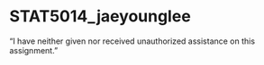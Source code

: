 # STAT5014_jaeyounglee
“I have neither given nor received unauthorized assistance on this assignment.”
